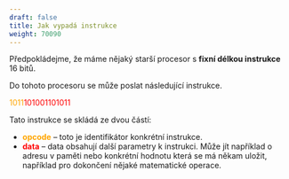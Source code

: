 ```yaml
---
draft: false
title: Jak vypadá instrukce
weight: 70090
---
```


Předpokládejme, že máme nějaký starší procesor s **fixní délkou instrukce** 16 bitů.

Do tohoto procesoru se může poslat následující instrukce.

<span style="color:orange">1011</span><span style="color:red">101001101011</span>

Tato instrukce se skládá ze dvou částí:

- <span style="color:orange">**opcode**</span> – toto je identifikátor konkrétní instrukce.
- <span style="color:red">**data**</span> – data obsahují další parametry k instrukci. Může jít například o adresu v paměti nebo konkrétní hodnotu která se má někam uložit, například pro dokončení nějaké matematické operace.